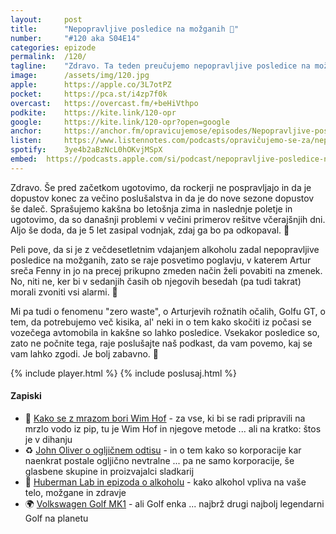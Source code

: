 ```yaml
---
layout: 	post
title:  	"Nepopravljive posledice na možganih 🧠"
number: 	"#120 aka S04E14"
categories:	epizode
permalink:	/120/
tagline: 	"Zdravo. Ta teden preučujemo nepopravljive posledice na možganih in obdelamo poglavje v katerem Artur spet sreča Fenny."
image:		/assets/img/120.jpg
apple:		https://apple.co/3L7otPZ
pocket:		https://pca.st/i4zp7f0k
overcast:	https://overcast.fm/+beHiVthpo
podkite:	https://kite.link/120-opr
google:		https://kite.link/120-opr?open=google
anchor:		https://anchor.fm/opravicujemose/episodes/Nepopravljive-posledice-na-moganih-e1nmhg9
listen:		https://www.listennotes.com/podcasts/opravičujemo-se-za/nepopravljive-posledice-na-cHRI-F4W1ik/embed/
spotify:	3ye4b2aBzNcL0hOKvjMSpX
embed:	https://podcasts.apple.com/si/podcast/nepopravljive-posledice-na-mo-ganih/id1514750013?i=1000579152396
---
```


Zdravo. Še pred začetkom ugotovimo, da rockerji ne pospravljajo in da je dopustov konec za večino poslušalstva in da je do nove sezone dopustov še daleč. Sprašujemo kakšna bo letošnja zima in naslednje poletje in ugotovimo, da so današnji problemi v večini primerov rešitve včerajšnjih dni. Aljo še doda, da je 5 let zasipal vodnjak, zdaj ga bo pa odkopaval. 🤷 

Peli pove, da si je z večdesetletnim vdajanjem alkoholu zadal nepopravljive posledice na možganih, zato se raje posvetimo poglavju, v katerem Artur sreča Fenny in jo na precej prikupno zmeden način želi povabiti na zmenek. No, niti ne, ker bi v sedanjih časih ob njegovih besedah (pa tudi takrat) morali zvoniti vsi alarmi. 🚨 

Mi pa tudi o fenomenu "zero waste", o Arturjevih rožnatih očalih, Golfu GT, o tem, da potrebujemo več kisika, al' neki in o tem kako skočiti iz počasi se vozečega avtomobila in kakšne so lahko posledice. Vsekakor posledice so, zato ne počnite tega, raje poslušajte naš podkast, da vam povemo, kaj se vam lahko zgodi.  Je bolj zabavno. 🚙 

{% include player.html %}
{% include poslusaj.html %}

<!--break-->

#### Zapiski

- 🥶 [Kako se z mrazom bori Wim Hof](https://www.wimhofmethod.com/) - za vse, ki bi se radi pripravili na mrzlo vodo iz pip, tu je Wim Hof in njegove metode ... ali na kratko: štos je v dihanju 
- ♻️ [John Oliver o ogljičnem odtisu](https://www.youtube.com/watch?v=6p8zAbFKpW0) - in o tem kako so korporacije kar naenkrat postale ogljično nevtralne ... pa ne samo korporacije, še glasbene skupine in proizvajalci sladkarij 
- 🍷 [Huberman Lab in epizoda o alkoholu](https://www.youtube.com/watch?v=DkS1pkKpILY) - kako alkohol vpliva na vaše telo, možgane in zdravje 
- 🌍 [Volkswagen Golf MK1](https://en.wikipedia.org/wiki/Volkswagen_Golf_Mk1) - ali Golf enka ... najbrž drugi najbolj legendarni Golf na planetu 